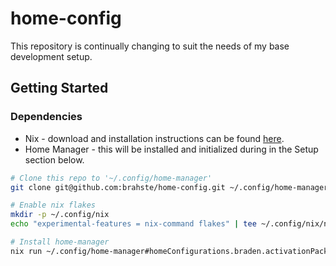 # home-config

This repository is continually changing to suit the needs of my base development setup.

## Getting Started

### Dependencies
- Nix - download and installation instructions can be found [here](https://nixos.org/download.html).
- Home Manager - this will be installed and initialized during in the Setup section below.


```bash
# Clone this repo to '~/.config/home-manager'
git clone git@github.com:brahste/home-config.git ~/.config/home-manager

# Enable nix flakes
mkdir -p ~/.config/nix
echo "experimental-features = nix-command flakes" | tee ~/.config/nix/nix.conf

# Install home-manager
nix run ~/.config/home-manager#homeConfigurations.braden.activationPackage
```
